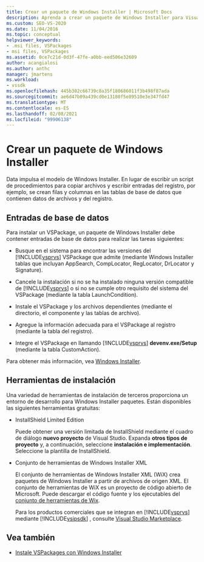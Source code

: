 ```yaml
---
title: Crear un paquete de Windows Installer | Microsoft Docs
description: Aprenda a crear un paquete de Windows Installer para Visual Studio que consta de tablas de base de datos que contienen datos de registro y archivos.
ms.custom: SEO-VS-2020
ms.date: 11/04/2016
ms.topic: conceptual
helpviewer_keywords:
- .msi files, VSPackages
- msi files, VSPackages
ms.assetid: 0ce7c21d-0d3f-47fe-a0bb-eed506e32609
author: acangialosi
ms.author: anthc
manager: jmartens
ms.workload:
- vssdk
ms.openlocfilehash: 445b302c66739c8a35f180686011f3b498f87ada
ms.sourcegitcommit: ae6d47b09a439cd0e13180f5e89510e3e347fd47
ms.translationtype: MT
ms.contentlocale: es-ES
ms.lasthandoff: 02/08/2021
ms.locfileid: "99906138"
---
```

# <a name="author-a-windows-installer-package"></a>Crear un paquete de Windows Installer
Data impulsa el modelo de Windows Installer. En lugar de escribir un script de procedimientos para copiar archivos y escribir entradas del registro, por ejemplo, se crean filas y columnas en las tablas de base de datos que contienen datos de archivos y del registro.

## <a name="database-entries"></a>Entradas de base de datos
Para instalar un VSPackage, un paquete de Windows Installer debe contener entradas de base de datos para realizar las tareas siguientes:

- Busque en el sistema para encontrar las versiones del [!INCLUDE[vsprvs](../../code-quality/includes/vsprvs_md.md)] VSPackage que admite (mediante Windows Installer tablas que incluyan AppSearch, CompLocator, RegLocator, DrLocator y Signature).

- Cancele la instalación si no se ha instalado ninguna versión compatible de [!INCLUDE[vsprvs](../../code-quality/includes/vsprvs_md.md)] o si no se cumple otro requisito del sistema del VSPackage (mediante la tabla LaunchCondition).

- Instale el VSPackage y los archivos dependientes (mediante el directorio, el componente y las tablas de archivo).

- Agregue la información adecuada para el VSPackage al registro (mediante la tabla del registro).

- Integre el VSPackage en llamando [!INCLUDE[vsprvs](../../code-quality/includes/vsprvs_md.md)] **devenv.exe/Setup** (mediante la tabla CustomAction).

Para obtener más información, vea [Windows Installer](/windows/desktop/Msi/windows-installer-portal).

## <a name="setup-tools"></a>Herramientas de instalación
Una variedad de herramientas de instalación de terceros proporciona un entorno de desarrollo para Windows Installer paquetes. Están disponibles las siguientes herramientas gratuitas:

- InstallShield Limited Edition

   Puede obtener una versión limitada de InstallShield mediante el cuadro de diálogo **nuevo proyecto** de Visual Studio. Expanda **otros tipos de proyecto** y, a continuación, seleccione **instalación e implementación**. Seleccione la plantilla de InstallShield.

- Conjunto de herramientas de Windows Installer XML

   El conjunto de herramientas de Windows Installer XML (WiX) crea paquetes de Windows Installer a partir de archivos de origen XML. El conjunto de herramientas de WiX es un proyecto de código abierto de Microsoft. Puede descargar el código fuente y los ejecutables del [conjunto de herramientas de Wix](https://sourceforge.net/projects/wix/).

   Para los productos comerciales que se integran en [!INCLUDE[vsprvs](../../code-quality/includes/vsprvs_md.md)] mediante [!INCLUDE[vsipsdk](../../extensibility/includes/vsipsdk_md.md)] , consulte [Visual Studio Marketplace](https://marketplace.visualstudio.com/).

## <a name="see-also"></a>Vea también
- [Instale VSPackages con Windows Installer](../../extensibility/internals/installing-vspackages-with-windows-installer.md)

